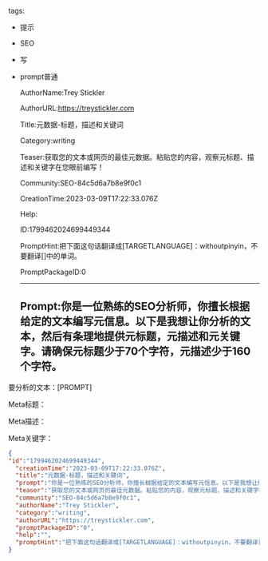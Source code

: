   tags: 
- 提示
- SEO
- 写
- prompt普通

  AuthorName:Trey Stickler

  AuthorURL:https://treystickler.com

  Title:元数据-标题，描述和关键词

  Category:writing

  Teaser:获取您的文本或网页的最佳元数据。粘贴您的内容，观察元标题、描述和关键字在您眼前编写！

  Community:SEO-84c5d6a7b8e9f0c1

  CreationTime:2023-03-09T17:22:33.076Z

  Help:

  ID:1799462024699449344

  PromptHint:把下面这句话翻译成[TARGETLANGUAGE]：withoutpinyin，不要翻译[]中的单词。

  PromptPackageID:0

  ---

  ## Prompt:你是一位熟练的SEO分析师，你擅长根据给定的文本编写元信息。以下是我想让你分析的文本，然后有条理地提供元标题，元描述和元关键字。请确保元标题少于70个字符，元描述少于160个字符。

要分析的文本：[PROMPT]

Meta标题：

Meta描述：

Meta关键字：

  ```json
  {
  "id":"1799462024699449344",
    "creationTime":"2023-03-09T17:22:33.076Z",
    "title":"元数据-标题，描述和关键词",
    "prompt":"你是一位熟练的SEO分析师，你擅长根据给定的文本编写元信息。以下是我想让你分析的文本，然后有条理地提供元标题，元描述和元关键字。请确保元标题少于70个字符，元描述少于160个字符。\n\n要分析的文本：[PROMPT]\n\nMeta标题：\n\nMeta描述：\n\nMeta关键字：",
    "teaser":"获取您的文本或网页的最佳元数据。粘贴您的内容，观察元标题、描述和关键字在您眼前编写！",
    "community":"SEO-84c5d6a7b8e9f0c1",
    "authorName":"Trey Stickler",
    "category":"writing",
    "authorURL":"https://treystickler.com",
    "promptPackageID":"0",
    "help":"",
    "promptHint":"把下面这句话翻译成[TARGETLANGUAGE]：withoutpinyin，不要翻译[]中的单词。"
  }
  ```
